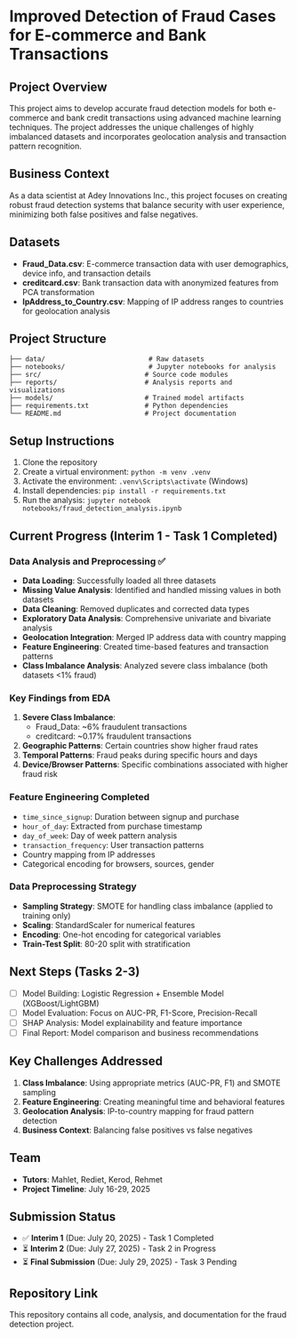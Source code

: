 # Improved Detection of Fraud Cases for E-commerce and Bank Transactions

## Project Overview

This project aims to develop accurate fraud detection models for both e-commerce and bank credit transactions using advanced machine learning techniques. The project addresses the unique challenges of highly imbalanced datasets and incorporates geolocation analysis and transaction pattern recognition.

## Business Context

As a data scientist at Adey Innovations Inc., this project focuses on creating robust fraud detection systems that balance security with user experience, minimizing both false positives and false negatives.

## Datasets

- **Fraud_Data.csv**: E-commerce transaction data with user demographics, device info, and transaction details
- **creditcard.csv**: Bank transaction data with anonymized features from PCA transformation
- **IpAddress_to_Country.csv**: Mapping of IP address ranges to countries for geolocation analysis

## Project Structure

```
├── data/                          # Raw datasets
├── notebooks/                     # Jupyter notebooks for analysis
├── src/                          # Source code modules
├── reports/                      # Analysis reports and visualizations
├── models/                       # Trained model artifacts
├── requirements.txt              # Python dependencies
└── README.md                     # Project documentation
```

## Setup Instructions

1. Clone the repository
2. Create a virtual environment: `python -m venv .venv`
3. Activate the environment: `.venv\Scripts\activate` (Windows)
4. Install dependencies: `pip install -r requirements.txt`
5. Run the analysis: `jupyter notebook notebooks/fraud_detection_analysis.ipynb`

## Current Progress (Interim 1 - Task 1 Completed)

### Data Analysis and Preprocessing ✅

- **Data Loading**: Successfully loaded all three datasets
- **Missing Value Analysis**: Identified and handled missing values in both datasets
- **Data Cleaning**: Removed duplicates and corrected data types
- **Exploratory Data Analysis**: Comprehensive univariate and bivariate analysis
- **Geolocation Integration**: Merged IP address data with country mapping
- **Feature Engineering**: Created time-based features and transaction patterns
- **Class Imbalance Analysis**: Analyzed severe class imbalance (both datasets <1% fraud)

### Key Findings from EDA

1. **Severe Class Imbalance**:
   - Fraud_Data: ~6% fraudulent transactions
   - creditcard: ~0.17% fraudulent transactions
2. **Geographic Patterns**: Certain countries show higher fraud rates
3. **Temporal Patterns**: Fraud peaks during specific hours and days
4. **Device/Browser Patterns**: Specific combinations associated with higher fraud risk

### Feature Engineering Completed

- `time_since_signup`: Duration between signup and purchase
- `hour_of_day`: Extracted from purchase timestamp
- `day_of_week`: Day of week pattern analysis
- `transaction_frequency`: User transaction patterns
- Country mapping from IP addresses
- Categorical encoding for browsers, sources, gender

### Data Preprocessing Strategy

- **Sampling Strategy**: SMOTE for handling class imbalance (applied to training only)
- **Scaling**: StandardScaler for numerical features
- **Encoding**: One-hot encoding for categorical variables
- **Train-Test Split**: 80-20 split with stratification

## Next Steps (Tasks 2-3)

- [ ] Model Building: Logistic Regression + Ensemble Model (XGBoost/LightGBM)
- [ ] Model Evaluation: Focus on AUC-PR, F1-Score, Precision-Recall
- [ ] SHAP Analysis: Model explainability and feature importance
- [ ] Final Report: Model comparison and business recommendations

## Key Challenges Addressed

1. **Class Imbalance**: Using appropriate metrics (AUC-PR, F1) and SMOTE sampling
2. **Feature Engineering**: Creating meaningful time and behavioral features
3. **Geolocation Analysis**: IP-to-country mapping for fraud pattern detection
4. **Business Context**: Balancing false positives vs false negatives

## Team

- **Tutors**: Mahlet, Rediet, Kerod, Rehmet
- **Project Timeline**: July 16-29, 2025

## Submission Status

- ✅ **Interim 1** (Due: July 20, 2025) - Task 1 Completed
- ⏳ **Interim 2** (Due: July 27, 2025) - Task 2 in Progress
- ⏳ **Final Submission** (Due: July 29, 2025) - Task 3 Pending

## Repository Link

This repository contains all code, analysis, and documentation for the fraud detection project.
